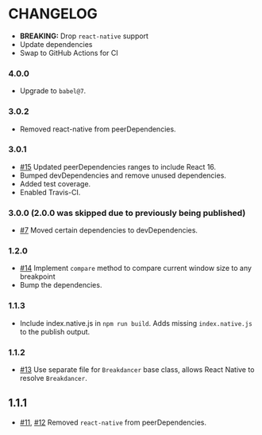 # CHANGELOG

- **BREAKING:** Drop `react-native` support
- Update dependencies
- Swap to GitHub Actions for CI

### 4.0.0

- Upgrade to `babel@7`.

### 3.0.2

- Removed react-native from peerDependencies.

### 3.0.1

- [#15] Updated peerDependencies ranges to include React 16.
- Bumped devDependencies and remove unused dependencies.
- Added test coverage.
- Enabled Travis-CI.

### 3.0.0 (2.0.0 was skipped due to previously being published)

- [#7] Moved certain dependencies to devDependencies.

### 1.2.0

- [#14] Implement `compare` method to compare current window size to any breakpoint
- Bump the dependencies.

### 1.1.3

- Include index.native.js in `npm run build`. Adds missing `index.native.js` to the publish output.

### 1.1.2

- [#13] Use separate file for `Breakdancer` base class, allows React Native to resolve `Breakdancer`.

## 1.1.1

- [#11], [#12] Removed `react-native` from peerDependencies.

[#7]: https://github.com/godaddy/breakdancer/pull/7
[#11]: https://github.com/godaddy/breakdancer/pull/11
[#12]: https://github.com/godaddy/breakdancer/pull/12
[#13]: https://github.com/godaddy/breakdancer/pull/13
[#14]: https://github.com/godaddy/breakdancer/pull/14
[#15]: https://github.com/godaddy/breakdancer/pull/14
